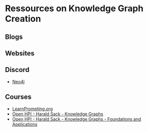 # Ressources on Knowledge Graph Creation

## Blogs

## Websites


## Discord
- [Neo4j](https://discord.com/invite/neo4j)

## Courses
- [LearnPrompting.org](https://learnprompting.org/)
- [Open HPI - Harald Sack - Knowledge Graphs](https://open.hpi.de/courses/knowledgegraphs2020)
- [Open HPI - Harald Sack - Knowledge Graphs - Foundations and Applications](https://open.hpi.de/courses/knowledgegraphs2023)